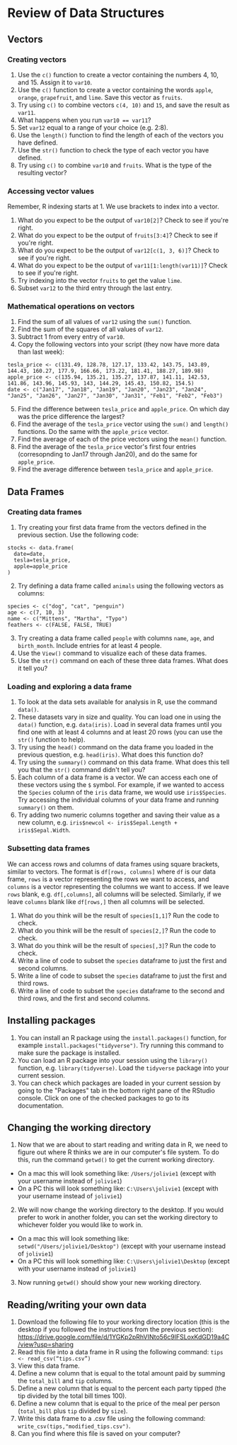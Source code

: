 # Review of Data Structures

## Vectors

### Creating vectors

1. Use the `c()` function to create a vector containing the numbers 4, 10, and 15. Assign it to `var10`.
2. Use the `c()` function to create a vector containing the words `apple`, `orange`, `grapefruit`, and `lime`. Save this vector as `fruits`.
3. Try using `c()` to combine vectors `c(4, 10)` and `15`, and save the result as `var11`.  
4. What happens when you run `var10 == var11`?
5. Set `var12` equal to a range of your choice (e.g. 2:8).
6. Use the `length()` function to find the length of each of the vectors you have defined.
7. Use the `str()` function to check the type of each vector you have defined.
8. Try using `c()` to combine `var10` and `fruits`. What is the type of the resulting vector?

### Accessing vector values

Remember, R indexing starts at 1. We use brackets to index into a vector.
1.  What do you expect to be the output of `var10[2]`? Check to see if you're right.
2.  What do you expect to be the output of `fruits[3:4]`? Check to see if you're right.
3.  What do you expect to be the output of `var12[c(1, 3, 6)]`? Check to see if you're right.
4.  What do you expect to be the output of `var11[1:length(var11)]`? Check to see if you're right.
5.  Try indexing into the vector `fruits` to get the value `lime`.
6.  Subset `var12` to the third entry through the last entry.

### Mathematical operations on vectors

1. Find the sum of all values of `var12` using the `sum()` function.
2. Find the sum of the squares of all values of `var12`.
3. Subtract 1 from every entry of `var10`.
4. Copy the following vectors into your script (they now have more data than last week):
```
tesla_price <- c(131.49, 128.78, 127.17, 133.42, 143.75, 143.89, 144.43, 160.27, 177.9, 166.66, 173.22, 181.41, 188.27, 189.98)
apple_price <- c(135.94, 135.21, 135.27, 137.87, 141.11, 142.53, 141.86, 143.96, 145.93, 143, 144.29, 145.43, 150.82, 154.5)
date <- c("Jan17", "Jan18", "Jan19", "Jan20", "Jan23", "Jan24", "Jan25", "Jan26", "Jan27", "Jan30", "Jan31", "Feb1", "Feb2", "Feb3")
```
5. Find the difference between `tesla_price` and `apple_price`. On which day was the price difference the largest?
6. Find the average of the `tesla_price` vector using the `sum()` and `length()` functions. Do the same with the `apple_price` vector.
7. Find the average of each of the price vectors using the `mean()` function.
8. Find the average of the `tesla_price` vector's first four entries (corresopnding to Jan17 through Jan20), and do the same for `apple_price`.
9. Find the average difference between `tesla_price`  and `apple_price`.

## Data Frames

### Creating data frames

1. Try creating your first data frame from the vectors defined in the previous section. Use the following code:

```
stocks <- data.frame(
  date=date,
  tesla=tesla_price,
  apple=apple_price
)
```
2. Try defining a data frame called `animals` using the following vectors as columns:

```
species <- c("dog", "cat", "penguin")
age <- c(7, 10, 3)
name <- c("Mittens", "Martha", "Typo")
feathers <- c(FALSE, FALSE, TRUE)
```
3. Try creating a data frame called `people` with columns `name`, `age`, and `birth_month`. Include entries for at least 4 people.
4. Use the `View()` command to visualize each of these data frames.
5. Use the `str()` command on each of these three data frames. What does it tell you?

### Loading and exploring a data frame

1. To look at the data sets available for analysis in R, use the command `data()`. 
2. These datasets vary in size and quality. You can load one in using the `data()` function, e.g. `data(iris)`. Load in several data frames until you find one with at least 4 columns and at least 20 rows (you can use the `str()` function to help). 
3. Try using the `head()` command on the data frame you loaded in the previous question, e.g. `head(iris)`. What does this function do?
4. Try using the `summary()` command on this data frame. What does this tell you that the `str()` command didn't tell you?
5. Each column of a data frame is a vector. We can access each one of these vectors using the `$` symbol. For example, if we wanted to access the `Species` column of the `iris` data frame, we would use `iris$Species`. Try accessing the individual columns of your data frame and running `summary()` on them.
6. Try adding two numeric columns together and saving their value as a new column, e.g. `iris$newcol <- iris$Sepal.Length + iris$Sepal.Width`. 

### Subsetting data frames

We can access rows and columns of data frames using square brackets, similar to vectors. The format is `df[rows, columns]` where `df` is our data frame, `rows` is a vector representing the rows we want to access, and `columns` is a vector representing the columns we want to access. If we leave `rows` blank, e.g. `df[,columns]`, all columns will be selected. Similarly, if we leave `columns` blank like `df[rows,]` then all columns will be selected.

1. What do you think will be the result of `species[1,1]`? Run the code to check.
2. What do you think will be the result of `species[2,]`? Run the code to check.
3. What do you think will be the result of `species[,3]`? Run the code to check.
4. Write a line of code to subset the `species` dataframe to just the first and second columns.
5. Write a line of code to subset the `species` dataframe to just the first and third rows.
6. Write a line of code to subset the `species` dataframe to the second and third rows, and the first and second columns.

## Installing packages

1. You can install an R package using the `install.packages()` function, for example `install.packages("tidyverse")`. Try running this command to make sure the package is installed.
2. You can load an R package into your session using the `library()` function, e.g. `library(tidyverse)`. Load the `tidyverse` package into your current session.
3. You can check which packages are loaded in your current session by going to the "Packages" tab in the bottom right pane of the RStudio console. Click on one of the checked packages to go to its documentation.

## Changing the working directory

1. Now that we are about to start reading and writing data in R, we need to figure out where R thinks we are in our computer's file system. To do this, run the command `getwd()` to get the current working directory.
  * On a mac this will look something like: `/Users/jolivie1` (except with your username instead of `jolivie1`)
  * On a PC this will look something like: `C:\Users\jolivie1` (except with your username instead of `jolivie1`)
2. We will now change the working directory to the desktop. If you would prefer to work in another folder, you can set the working directory to whichever folder you would like to work in.
  * On a mac this will look something like: `setwd("/Users/jolivie1/Desktop")` (except with your username instead of `jolivie1`)
  * On a PC this will look something like: `C:\Users\jolivie1\Desktop` (except with your username instead of `jolivie1`)
3. Now running `getwd()` should show your new working directory.
 

## Reading/writing your own data

1. Download the following file to your working directory location (this is the desktop if you followed the instructions from the previous section): https://drive.google.com/file/d/1YGKp2pRhVINto56c9lFSLoxKdGD19a4C/view?usp=sharing 
2. Read this file into a data frame in R using the following command: `tips <- read_csv(“tips.csv”)`
3. View this data frame.
4. Define a new column that is equal to the total amount paid by summing the `total_bill` and `tip` columns. 
5. Define a new column that is equal to the percent each party tipped (the tip divided by the total bill times 100).
6. Define a new column that is equal to the price of the meal per person (`total_bill` plus `tip` divided by `size`).
7. Write this data frame to a .csv file using the following command: `write_csv(tips,"modified_tips.csv")`.
8. Can you find where this file is saved on your computer?


